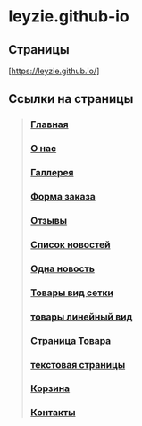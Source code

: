 # leyzie.github-io

## Страницы

[https://leyzie.github.io/]


## Ссылки на страницы
> ### [Главная](https://leyzie.github.io/index.html)<br/>
> ### [О нас](https://leyzie.github.io/about.html)<br/>
> ### [Галлерея](https://leyzie.github.io/grid-gallery.html)<br/>
> ### [Форма заказа](https://leyzie.github.io/zakazat.html)<br/>
> ### [Отзывы](https://leyzie.github.io/ontziv.html)<br/>
> ### [Список новостей](https://leyzie.github.io/grid-blog.html)<br/>
> ### [Одна новость](https://leyzie.github.io/blog-post.html)<br/>
> ### [Товары вид сетки](https://leyzie.github.io/grid-shop.html)<br/>
> ### [товары линейный вид](https://leyzie.github.io/shop-list.html)<br/>
> ### [Страница Товара](https://leyzie.github.io/single-product.html)<br/>
> ### [текстовая страницы](https://leyzie.github.io/privacy-policy.html)<br/>
> ### [Корзина](https://leyzie.github.io/cart-page.html)<br/>
> ### [Контакты](https://leyzie.github.io/contact-us.html)<br/>

